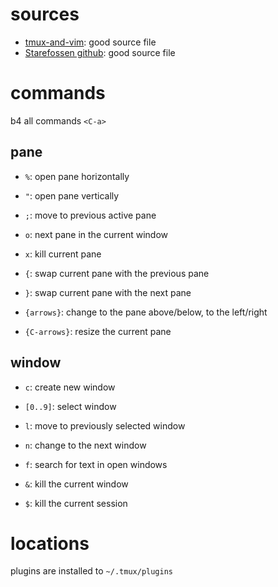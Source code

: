 # sources

+ [tmux-and-vim](https://www.bugsnag.com/blog/tmux-and-vim): good source file  
+ [Starefossen github](https://github.com/Starefossen/dotfiles/blob/master/.tmux.conf): good source file  

# commands

b4 all commands `<C-a>`  

## pane

+ `%`: open pane horizontally  
+ `"`: open pane vertically  
+ `;`: move to previous active pane  
+ `o`: next pane in the current window  
+ `x`: kill current pane  

+ `{`: swap current pane with the previous pane  
+ `}`: swap current pane with the next pane  

+ `{arrows}`: change to the pane above/below, to the left/right  

+ `{C-arrows}`: resize the current pane  

## window
+ `c`: create new window  
+ `[0..9]`: select window
+ `l`: move to previously selected window  
+ `n`: change to the next window  
+ `f`: search for text in open windows  

+ `&`: kill the current window  

+ `$`: kill the current session  

# locations
plugins are installed to `~/.tmux/plugins`  
